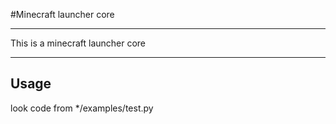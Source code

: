 #Minecraft launcher core
***
This is a minecraft launcher core
***
Usage
---

look code from */examples/test.py


       

